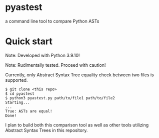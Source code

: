 pyastest
===========================
a command line tool to compare Python ASTs

# Quick start
Note: Developed with Python 3.9.10!

Note: Rudimentally tested. Proceed with caution!

Currently, only Abstract Syntax Tree equality check between two files is supported.

```console
$ git clone <this repo>
$ cd pyastest
$ python3 pyastest.py path/to/file1 path/to/file2
Starting...
...
True: ASTs are equal!
Done!
```

I plan to build both this comparison tool as well as other tools utilizing Abstract Syntax Trees in this repository.
